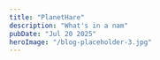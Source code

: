 ```yaml
---
title: "PlanetHare"
description: "What's in a nam"
pubDate: "Jul 20 2025"
heroImage: "/blog-placeholder-3.jpg"
---
```


